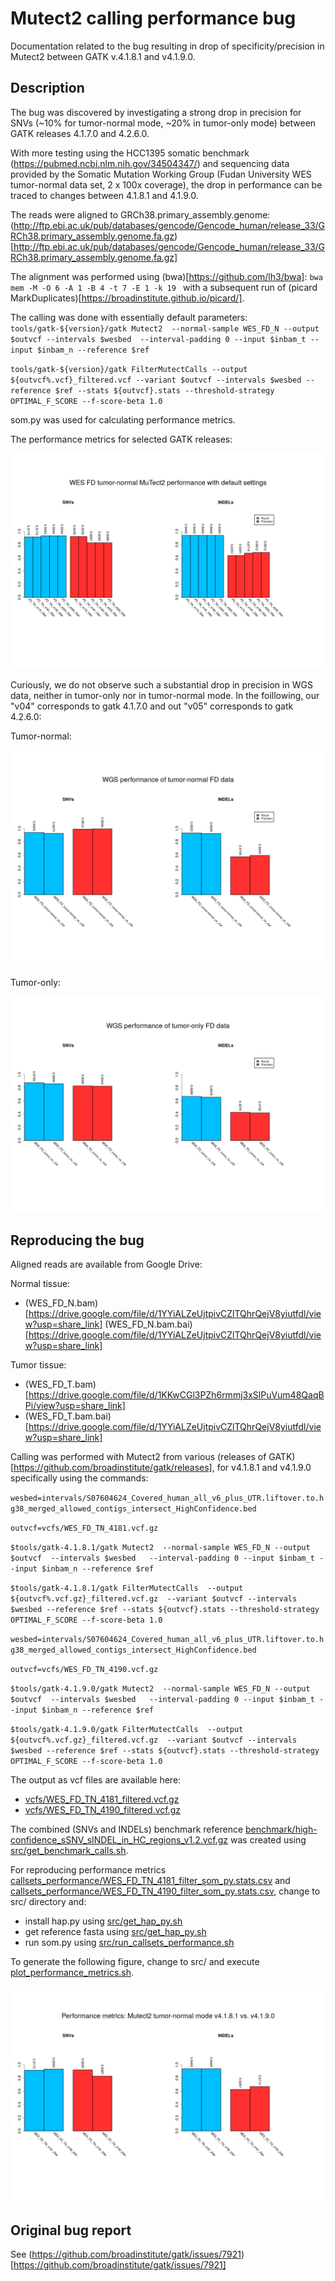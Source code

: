 # Mutect2 calling performance bug

Documentation related to the bug resulting in drop of specificity/precision in Mutect2 between GATK v.4.1.8.1 and v4.1.9.0.

## Description

The bug was discovered by investigating a strong drop in precision for SNVs (~10% for tumor-normal mode, ~20% in tumor-only mode) between GATK releases 4.1.7.0 and 4.2.6.0.

With more testing using the HCC1395 somatic benchmark (https://pubmed.ncbi.nlm.nih.gov/34504347/) and sequencing data provided by the Somatic Mutation Working Group (Fudan University WES tumor-normal data set, 2 x 100x coverage), the drop in performance can be traced to changes between 4.1.8.1 and 4.1.9.0. 

The reads were aligned to GRCh38.primary_assembly.genome:
(http://ftp.ebi.ac.uk/pub/databases/gencode/Gencode_human/release_33/GRCh38.primary_assembly.genome.fa.gz)[http://ftp.ebi.ac.uk/pub/databases/gencode/Gencode_human/release_33/GRCh38.primary_assembly.genome.fa.gz]

The alignment was performed using (bwa)[https://github.com/lh3/bwa]:
`
bwa mem -M -O 6 -A 1 -B 4 -t 7 -E 1 -k 19 
`
with a subsequent run of (picard MarkDuplicates)[https://broadinstitute.github.io/picard/].

The calling was done with essentially default parameters:
`
tools/gatk-${version}/gatk Mutect2  --normal-sample WES_FD_N --output $outvcf --intervals $wesbed  --interval-padding 0 --input $inbam_t --input $inbam_n --reference $ref
`

`
tools/gatk-${version}/gatk FilterMutectCalls --output ${outvcf%.vcf}_filtered.vcf --variant $outvcf --intervals $wesbed --reference $ref --stats ${outvcf}.stats --threshold-strategy OPTIMAL_F_SCORE --f-score-beta 1.0
`

som.py was used for calculating performance metrics.

The performance metrics for selected GATK releases:

![FD_TN_4170_filter_FD_TN_4181_filter_FD_TN_4190_filter_FD_TN_4200_filter_FD_TN_4260_filter](figures/WES_FD_tn_default.png)

Curiously, we do not observe such a substantial drop in precision in WGS data, neither in tumor-only nor in tumor-normal mode.
In the foillowing, our "v04" corresponds to gatk 4.1.7.0 and out "v05" corresponds to gatk 4.2.6.0:

Tumor-normal:

![WGS_FD_tumor-normal_reference_workflow_v04_WGS_FD_tumor-normal_reference_workflow_v05](figures/WGS_FD_tn.png)


Tumor-only:

![WGS_FD_tumor_reference_workflow_v04_WGS_FD_tumor_reference_workflow_v05](figures/WGS_FD_tumor.png)


## Reproducing the bug


Aligned reads are available from Google Drive:

Normal tissue:
* (WES_FD_N.bam)[https://drive.google.com/file/d/1YYiALZeUjtpivCZlTQhrQejV8yiutfdl/view?usp=share_link]
(WES_FD_N.bam.bai)[https://drive.google.com/file/d/1YYiALZeUjtpivCZlTQhrQejV8yiutfdl/view?usp=share_link]

Tumor tissue:
* (WES_FD_T.bam)[https://drive.google.com/file/d/1KKwCGl3PZh6rmmj3xSlPuVum48QaqBPi/view?usp=share_link]
* (WES_FD_T.bam.bai)[https://drive.google.com/file/d/1YYiALZeUjtpivCZlTQhrQejV8yiutfdl/view?usp=share_link]

Calling was performed with Mutect2 from various (releases of GATK)[https://github.com/broadinstitute/gatk/releases], for v4.1.8.1 and v4.1.9.0 specifically using the commands:

`
wesbed=intervals/S07604624_Covered_human_all_v6_plus_UTR.liftover.to.hg38_merged_allowed_contigs_intersect_HighConfidence.bed
`

`
outvcf=vcfs/WES_FD_TN_4181.vcf.gz
`

`
$tools/gatk-4.1.8.1/gatk Mutect2  --normal-sample WES_FD_N --output $outvcf  --intervals $wesbed   --interval-padding 0 --input $inbam_t --input $inbam_n --reference $ref
`

`
$tools/gatk-4.1.8.1/gatk FilterMutectCalls  --output ${outvcf%.vcf.gz}_filtered.vcf.gz  --variant $outvcf --intervals $wesbed --reference $ref --stats ${outvcf}.stats --threshold-strategy OPTIMAL_F_SCORE --f-score-beta 1.0
`

`
wesbed=intervals/S07604624_Covered_human_all_v6_plus_UTR.liftover.to.hg38_merged_allowed_contigs_intersect_HighConfidence.bed
`

`
outvcf=vcfs/WES_FD_TN_4190.vcf.gz
`

`
$tools/gatk-4.1.9.0/gatk Mutect2  --normal-sample WES_FD_N --output $outvcf  --intervals $wesbed   --interval-padding 0 --input $inbam_t --input $inbam_n --reference $ref
`

`
$tools/gatk-4.1.9.0/gatk FilterMutectCalls  --output ${outvcf%.vcf.gz}_filtered.vcf.gz  --variant $outvcf --intervals $wesbed --reference $ref --stats ${outvcf}.stats --threshold-strategy OPTIMAL_F_SCORE --f-score-beta 1.0
`


The output as vcf files are available here:
* [vcfs/WES_FD_TN_4181_filtered.vcf.gz](vcfs/WES_FD_TN_4181_filtered.vcf.gz)
* [vcfs/WES_FD_TN_4190_filtered.vcf.gz](vcfs/WES_FD_TN_4181_filtered.vcf.gz)

The combined (SNVs and INDELs) benchmark reference [benchmark/high-confidence_sSNV_sINDEL_in_HC_regions_v1.2.vcf.gz](benchmark/high-confidence_sSNV_sINDEL_in_HC_regions_v1.2.vcf.gz) was created using [src/get_benchmark_calls.sh](src/get_benchmark_calls.sh).

For reproducing performance metrics [callsets_performance/WES_FD_TN_4181_filter_som_py.stats.csv](callsets_performance/WES_FD_TN_4181_filter_som_py.stats.csv) and [callsets_performance/WES_FD_TN_4190_filter_som_py.stats.csv](callsets_performance/WES_FD_TN_4190_filter_som_py.stats.csv), change to src/ directory and:
* install hap.py using [src/get_hap_py.sh](src/get_hap_py.sh)
* get reference fasta using [src/get_hap_py.sh](src/get_reference_fasta.sh)
* run som.py using [src/run_callsets_performance.sh](src/run_callsets_performance.sh)

To generate the following figure, change to src/ and execute [plot_performance_metrics.sh](src/plot_performance_metrics.sh).

![figures/WES_FD_TN_4181_filter_WES_FD_TN_4190_filter.png](figures/WES_FD_TN_4181_filter_WES_FD_TN_4190_filter.png)

## Original bug report

See (https://github.com/broadinstitute/gatk/issues/7921)[https://github.com/broadinstitute/gatk/issues/7921]

